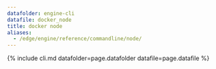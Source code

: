 ```yaml
---
datafolder: engine-cli
datafile: docker_node
title: docker node
aliases:
  - /edge/engine/reference/commandline/node/
---
```

<!--
This page is automatically generated from Docker's source code. If you want to
suggest a change to the text that appears here, open a ticket or pull request
in the source repository on GitHub:

https://github.com/docker/cli
-->
{% include cli.md datafolder=page.datafolder datafile=page.datafile %}
